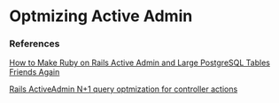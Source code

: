 # Optmizing Active Admin

### References
[How to Make Ruby on Rails Active Admin and Large PostgreSQL Tables Friends Again](https://medium.com/matic-insurance/how-to-make-ruby-on-rails-activeadmin-and-large-postgresql-tables-friends-again-af199b96f25)

[Rails ActiveAdmin N+1 query optmization for controller actions](https://rubyinrails.com/2018/02/20/rails-activeadmin-n-1-query-optimization/)
